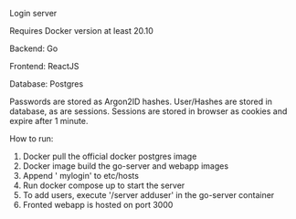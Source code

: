 Login server

Requires Docker version at least 20.10

Backend:    Go

Frontend:   ReactJS

Database:   Postgres


Passwords are stored as Argon2ID hashes. User/Hashes are stored in database, as are sessions. Sessions are stored in browser as cookies and expire after 1 minute.

How to run:

1.  Docker pull the official docker postgres image
2.  Docker image build the go-server and webapp images
3.  Append '<server IP> mylogin' to etc/hosts
4.  Run docker compose up to start the server 
5.  To add users, execute '/server adduser' in the go-server container 
6.  Fronted webapp is hosted on port 3000
